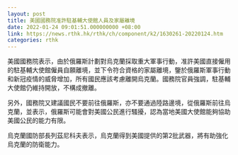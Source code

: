 ```yaml
---
layout: post
title: 美國國務院准許駐基輔大使館人員及家屬離境
date: 2022-01-24 09:01:51.000000000 +08:00
link: https://news.rthk.hk/rthk/ch/component/k2/1630261-20220124.htm
categories: rthk
---
```


美國國務院表示，由於俄羅斯計劃對烏克蘭採取重大軍事行動，准許美國直接僱用的駐基輔大使館僱員自願離境，並下令符合資格的家屬離境，鑒於俄羅斯軍事行動和新冠疫情的威脅增加，所有國民應該考慮離開烏克蘭。國務院官員強調，駐基輔大使館仍維持開放，不構成撤離。

另外，國務院又建議國民不要前往俄羅斯，亦不要通過陸路邊境，從俄羅斯前往烏克蘭，並表示，俄羅斯可能會對美國公民進行騷擾，認為當地美國大使館能夠協助美國公民的能力有限。

烏克蘭國防部長列茲尼科夫表示，烏克蘭得到美國提供的第2批武器，將有助強化烏克蘭的防衛能力。
